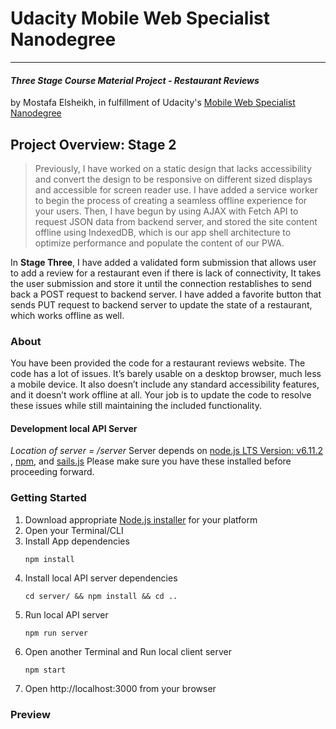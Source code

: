 # Udacity Mobile Web Specialist Nanodegree
---
#### _Three Stage Course Material Project - Restaurant Reviews_
by Mostafa Elsheikh, in fulfillment of Udacity's [Mobile Web Specialist Nanodegree](https://www.udacity.com/course/mobile-web-specialist-nanodegree--nd024)

## Project Overview: Stage 2

>Previously, I have worked on a static design that lacks accessibility and convert the design to be responsive on different sized displays and accessible for screen reader use. I have added a service worker to begin the process of creating a seamless offline experience for your users. Then, I have begun by using AJAX with Fetch API to request JSON data from backend server, and stored the site content offline using IndexedDB, which is our app shell architecture to optimize performance and populate the content of our PWA.

In **Stage Three**, I have added a validated form submission that allows user to add a review for a restaurant even if there is lack of connectivity, It takes the user submission and store it until the connection restablishes to send back a POST request to backend server. I have added a favorite button that sends PUT request to backend server to update the state of a restaurant, which works offline as well.

### About

You have been provided the code for a restaurant reviews website. The code has a lot of issues. It’s barely usable on a desktop browser, much less a mobile device. It also doesn’t include any standard accessibility features, and it doesn’t work offline at all. Your job is to update the code to resolve these issues while still maintaining the included functionality. 

#### Development local API Server
_Location of server = /server_
Server depends on [node.js LTS Version: v6.11.2 ](https://nodejs.org/en/download/), [npm](https://www.npmjs.com/get-npm), and [sails.js](http://sailsjs.com/)
Please make sure you have these installed before proceeding forward.

### Getting Started

1. Download appropriate [Node.js installer](https://nodejs.org/en/download/) for your platform
2. Open your Terminal/CLI
3. Install App dependencies
    ```Install dependencies
    npm install
    ```
4. Install local API server dependencies
    ```Install local API server dependencies
    cd server/ && npm install && cd ..
    ```
5. Run local API server
    ```Run local API server
    npm run server
    ```
6. Open another Terminal and Run local client server
    ```Run local client server
    npm start
    ```
7. Open http://localhost:3000 from your browser


### Preview